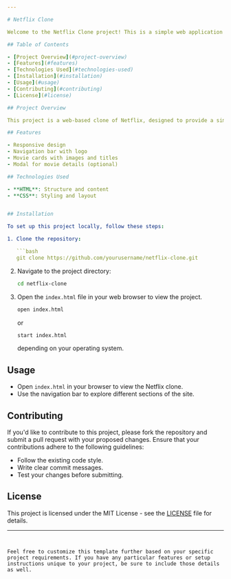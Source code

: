 ```yaml
---

# Netflix Clone

Welcome to the Netflix Clone project! This is a simple web application that mimics the look and feel of Netflix's user interface.

## Table of Contents

- [Project Overview](#project-overview)
- [Features](#features)
- [Technologies Used](#technologies-used)
- [Installation](#installation)
- [Usage](#usage)
- [Contributing](#contributing)
- [License](#license)

## Project Overview

This project is a web-based clone of Netflix, designed to provide a similar user experience with a focus on layout and design. It showcases basic features like a navigation bar, movie listings, and a user interface similar to Netflix using HTML and CSS only.

## Features

- Responsive design
- Navigation bar with logo
- Movie cards with images and titles
- Modal for movie details (optional)

## Technologies Used

- **HTML**: Structure and content
- **CSS**: Styling and layout


## Installation

To set up this project locally, follow these steps:

1. Clone the repository:

   ```bash
   git clone https://github.com/yourusername/netflix-clone.git
   ```

2. Navigate to the project directory:

   ```bash
   cd netflix-clone
   ```

3. Open the `index.html` file in your web browser to view the project.

   ```bash
   open index.html
   ```

   or

   ```bash
   start index.html
   ```

   depending on your operating system.

## Usage

- Open `index.html` in your browser to view the Netflix clone.
- Use the navigation bar to explore different sections of the site.


## Contributing

If you'd like to contribute to this project, please fork the repository and submit a pull request with your proposed changes. Ensure that your contributions adhere to the following guidelines:

- Follow the existing code style.
- Write clear commit messages.
- Test your changes before submitting.

## License

This project is licensed under the MIT License - see the [LICENSE](LICENSE) file for details.

---
```


Feel free to customize this template further based on your specific project requirements. If you have any particular features or setup instructions unique to your project, be sure to include those details as well.
